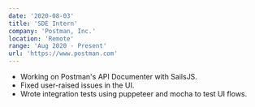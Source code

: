 ```yaml
---
date: '2020-08-03'
title: 'SDE Intern'
company: 'Postman, Inc.'
location: 'Remote'
range: 'Aug 2020 - Present'
url: 'https://www.postman.com'
---
```


- Working on Postman's API Documenter with SailsJS.
- Fixed user-raised issues in the UI.
- Wrote integration tests using puppeteer and mocha to test UI flows.
